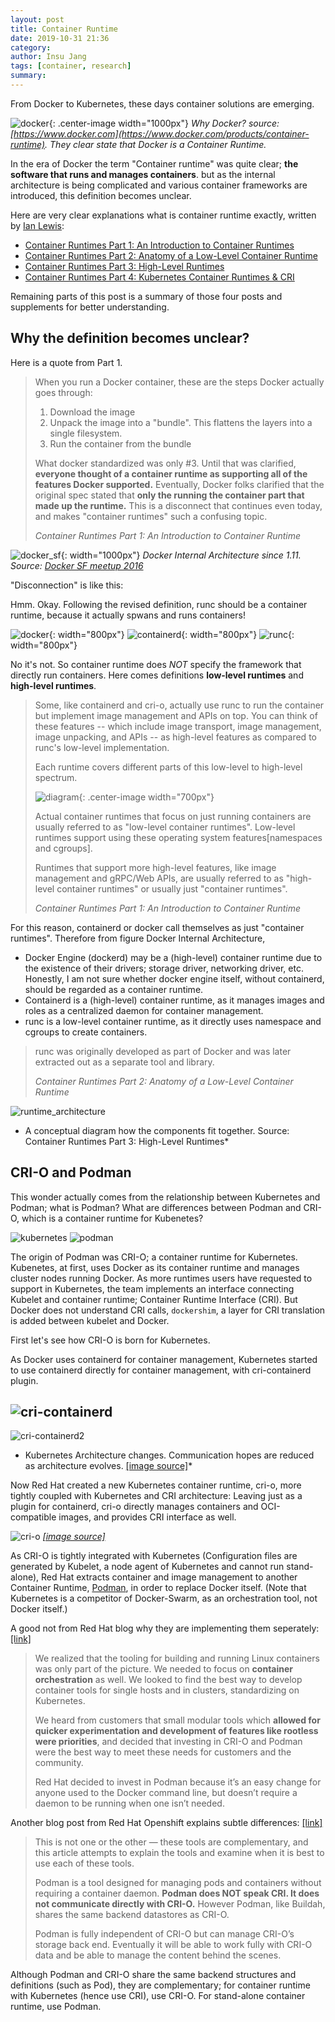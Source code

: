 ```yaml
---
layout: post
title: Container Runtime
date: 2019-10-31 21:36
category: 
author: Insu Jang
tags: [container, research]
summary: 
---
```


From Docker to Kubernetes, these days container solutions are emerging.

![docker](/assets/images/191031/docker.png){: .center-image width="1000px"}
*Why Docker? source: [https://www.docker.com](https://www.docker.com/products/container-runtime). They clear state that Docker is a Container Runtime.*

In the era of Docker the term "Container runtime" was quite clear; **the software that runs and manages containers**.
but as the internal architecture is being complicated and various container frameworks are introduced, this definition becomes unclear.

Here are very clear explanations what is container runtime exactly, written by [Ian Lewis](https://www.ianlewis.org):

- [Container Runtimes Part 1: An Introduction to Container Runtimes](https://www.ianlewis.org/en/container-runtimes-part-1-introduction-container-r)
- [Container Runtimes Part 2: Anatomy of a Low-Level Container Runtime](https://www.ianlewis.org/en/container-runtimes-part-2-anatomy-low-level-contai)
- [Container Runtimes Part 3: High-Level Runtimes](https://www.ianlewis.org/en/container-runtimes-part-3-high-level-runtimes)
- [Container Runtimes Part 4: Kubernetes Container Runtimes & CRI](https://www.ianlewis.org/en/container-runtimes-part-4-kubernetes-container-run)

Remaining parts of this post is a summary of those four posts and supplements for better understanding.

## Why the definition becomes unclear?

Here is a quote from Part 1.

> When you run a Docker container, these are the steps Docker actually goes through:
> 1. Download the image
> 2. Unpack the image into a "bundle". This flattens the layers into a single filesystem.
> 3. Run the container from the bundle
>
> What docker standardized was only #3. Until that was clarified, **everyone thought of a container runtime as supporting all of the features Docker supported.**
> Eventually, Docker folks clarified that the original spec stated that **only the running the container part that made up the runtime.**
> This is a disconnect that continues even today, and makes "container runtimes" such a confusing topic.
>
> *Container Runtimes Part 1: An Introduction to Container Runtime*

![docker_sf](/assets/images/191031/docker_dockersfmeetup.jpg){: width="1000px"}
*Docker Internal Architecture since 1.11. Source: [Docker SF meetup 2016](https://www.slideshare.net/Docker/docker-111-docker-sf-meetup)*

"Disconnection" is like this:

Hmm. Okay. Following the revised definition, runc should be a container runtime, because it actually spwans and runs containers!

![docker](/assets/images/191031/docker.png){: width="800px"}
![containerd](/assets/images/191031/containerd.png){: width="800px"}
![runc](/assets/images/191031/runc.png){: width="800px"}

No it's not. So container runtime does *NOT* specify the framework that directly run containers.
Here comes definitions **low-level runtimes** and **high-level runtimes**.

> Some, like containerd and cri-o, actually use runc to run the container but implement image management and APIs on top.
> You can think of these features -- which include image transport, image management, image unpacking, and APIs -- as high-level features as compared to runc's low-level implementation.
>
> Each runtime covers different parts of this low-level to high-level spectrum.
>
> ![diagram](/assets/images/191031/runtimes.png){: .center-image width="700px"}
>
> Actual container runtimes that focus on just running containers are usually referred to as "low-level container runtimes".
> Low-level runtimes support using these operating system features\[namespaces and cgroups\].
>
> Runtimes that support more high-level features, like image management and gRPC/Web APIs, are usually referred to as "high-level container runtimes" or usually just "container runtimes".
>
> *Container Runtimes Part 1: An Introduction to Container Runtime*


For this reason, containerd or docker call themselves as just "container runtimes".
Therefore from figure Docker Internal Architecture,

- Docker Engine (dockerd) may be a (high-level) container runtime due to the existence of their drivers; storage driver, networking driver, etc. Honestly, I am not sure whether docker engine itself, without containerd, should be regarded as a container runtime.
- Containerd is a (high-level) container runtime, as it manages images and roles as a centralized daemon for container management.
- runc is a low-level container runtime, as it directly uses namespace and cgroups to create containers.

> runc was originally developed as part of Docker and was later extracted out as a separate tool and library.
>
> *Container Runtimes Part 2: Anatomy of a Low-Level Container Runtime*

![runtime_architecture](/assets/images/191031/runtime-architecture.png)
* A conceptual diagram how the components fit together. Source: Container Runtimes Part 3: High-Level Runtimes*

## CRI-O and Podman
This wonder actually comes from the relationship between Kubernetes and Podman; what is Podman? What are differences between Podman and CRI-O, which is a container runtime for Kubenetes?

![kubernetes](/assets/images/191031/kubernetes.png)
![podman](/assets/images/191031/podman.png)

The origin of Podman was CRI-O; a container runtime for Kubernetes. Kubenetes, at first, uses Docker as its container runtime and manages cluster nodes running Docker. As more runtimes users have requested to support in Kubernetes, the team implements an interface connecting Kubelet and container runtime; Container Runtime Interface (CRI). But Docker does not understand CRI calls, `dockershim`, a layer for CRI translation is added between kubelet and Docker.

First let's see how CRI-O is born for Kubernetes.

As Docker uses containerd for container management, Kubernetes started to use containerd directly for container management, with cri-containerd plugin.

![cri-containerd](/assets/images/191031/cri-containerd.png)
-----------------------------
![cri-containerd2](/assets/images/191031/cri-containerd2.png)
* Kubernetes Architecture changes. Communication hopes are reduced as architecture evolves. [\[image source\]](https://kubernetes.io/blog/2018/05/24/kubernetes-containerd-integration-goes-ga/)*

Now Red Hat created a new Kubernetes container runtime, cri-o, more tightly coupled with Kubernetes and CRI architecture: Leaving just as a plugin for containerd, cri-o directly manages containers and OCI-compatible images, and provides CRI interface as well.

![cri-o](/assets/images/191031/cri-o.png)
*[\[image source\]](https://www.hwchiu.com/kubernetes-runtime-crio.html)*

As CRI-O is tightly integrated with Kubernetes (Configuration files are generated by Kubelet, a node agent of Kubernetes and cannot run stand-alone), Red Hat extracts container and image management to another Container Runtime, [Podman](https://podman.io), in order to replace Docker itself. (Note that Kubernetes is a competitor of Docker-Swarm, as an orchestration tool, not Docker itself.)

A good not from Red Hat blog why they are implementing them seperately: [\[link\]](https://www.redhat.com/en/blog/why-red-hat-investing-cri-o-and-podman)

> We realized that the tooling for building and running Linux containers was only part of the picture.
> We needed to focus on **container orchestration** as well. We looked to find the best way to develop container tools for single hosts and in clusters, standardizing on Kubernetes.
>
> We heard from customers that small modular tools which **allowed for quicker experimentation and development of features like rootless were priorities**, and decided that investing in CRI-O and Podman were the best way to meet these needs for customers and the community.
>
> Red Hat decided to invest in Podman because it’s an easy change for anyone used to the Docker command line, but doesn’t require a daemon to be running when one isn’t needed.

Another blog post from Red Hat Openshift explains subtle differences: [\[link\]](https://blog.openshift.com/crictl-vs-podman/)

> This is not one or the other — these tools are complementary, and this article attempts to explain the tools and examine when it is best to use each of these tools.
>
> Podman is a tool designed for managing pods and containers without requiring a container daemon.
> **Podman does NOT speak CRI. It does not communicate directly with CRI-O.**  However Podman, like Buildah, shares the same backend datastores as CRI-O.
>
> Podman is fully independent of CRI-O but can manage CRI-O’s storage back end. Eventually it will be able to work fully with CRI-O data and be able to manage the content behind the scenes.

Although Podman and CRI-O share the same backend structures and definitions (such as Pod), they are complementary; for container runtime with Kubernetes (hence use CRI), use CRI-O. For stand-alone container runtime, use Podman.